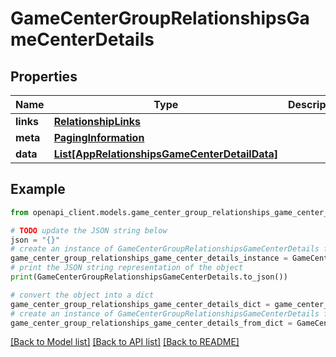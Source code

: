 # GameCenterGroupRelationshipsGameCenterDetails


## Properties

Name | Type | Description | Notes
------------ | ------------- | ------------- | -------------
**links** | [**RelationshipLinks**](RelationshipLinks.md) |  | [optional] 
**meta** | [**PagingInformation**](PagingInformation.md) |  | [optional] 
**data** | [**List[AppRelationshipsGameCenterDetailData]**](AppRelationshipsGameCenterDetailData.md) |  | [optional] 

## Example

```python
from openapi_client.models.game_center_group_relationships_game_center_details import GameCenterGroupRelationshipsGameCenterDetails

# TODO update the JSON string below
json = "{}"
# create an instance of GameCenterGroupRelationshipsGameCenterDetails from a JSON string
game_center_group_relationships_game_center_details_instance = GameCenterGroupRelationshipsGameCenterDetails.from_json(json)
# print the JSON string representation of the object
print(GameCenterGroupRelationshipsGameCenterDetails.to_json())

# convert the object into a dict
game_center_group_relationships_game_center_details_dict = game_center_group_relationships_game_center_details_instance.to_dict()
# create an instance of GameCenterGroupRelationshipsGameCenterDetails from a dict
game_center_group_relationships_game_center_details_from_dict = GameCenterGroupRelationshipsGameCenterDetails.from_dict(game_center_group_relationships_game_center_details_dict)
```
[[Back to Model list]](../README.md#documentation-for-models) [[Back to API list]](../README.md#documentation-for-api-endpoints) [[Back to README]](../README.md)


